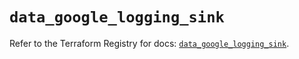 # `data_google_logging_sink`

Refer to the Terraform Registry for docs: [`data_google_logging_sink`](https://registry.terraform.io/providers/hashicorp/google/5.11.0/docs/data-sources/logging_sink).
